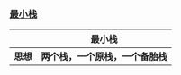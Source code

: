 ### [最小栈](https://mp.weixin.qq.com/s/tgZFwkSIhloa8tzGRYPTZw)

||**最小栈**|
|:---:|:---:|
|**思想**|**两个栈，一个原栈，一个备胎栈**|
